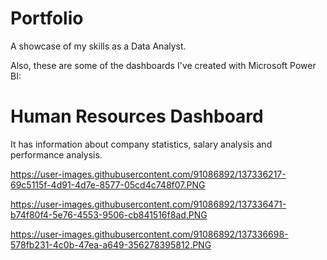 # Portfolio
A showcase of my skills as a Data Analyst.


Also, these are some of the dashboards I've created with Microsoft Power BI:

# Human Resources Dashboard
It has information about company statistics, salary analysis and performance analysis.

https://user-images.githubusercontent.com/91086892/137336217-69c5115f-4d91-4d7e-8577-05cd4c748f07.PNG

https://user-images.githubusercontent.com/91086892/137336471-b74f80f4-5e76-4553-9506-cb841516f8ad.PNG

https://user-images.githubusercontent.com/91086892/137336698-578fb231-4c0b-47ea-a649-356278395812.PNG
